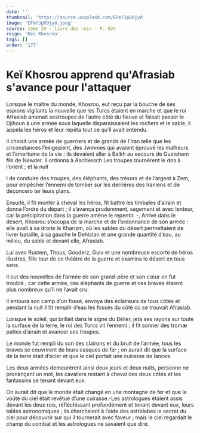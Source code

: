 ```yaml
---
date: ''
thumbnail: 'https://source.unsplash.com/EFm7JpD9jy8'
image: 'EFm7JpD9jy8.jpeg'
source: tome IV - livre des rois - P. 024
reign: 'Keï Khosrou'
tags: []
order: '177'
---
```


# Keï Khosrou apprend qu'Afrasiab s'avance pour l'attaquer

Lorsque le maître du monde, Khosrou, eut reçu par la bouche de ses espions vigilants la nouvelle que les Turcs étaient en marche et que le roi Afrasiab amenait sestroupes de l’autre côté du fleuve et faisait passer le Djihoun à une armée sous laquelle disparaissaient les rochers et le sable, il appela les héros et leur répéta tout ce qu’il avait entendu.

Il choisit une armée de guerriers et de grands de l’Iran telle que les circonstances l’exigeaient, des .Iwmmes qui avaient éprouvé les malheurs et l’amertume de la vie ; ils devaient aller à Balkh au secours de Gustehem fils de Newder. il ordonna à Aschkesch Les troupes tournèrent le dos à l’orient ; et la nuit

I de conduire des troupes, des éléphants, des trésors et de l’argent à Zem, pour empêcher l’ennemi de tomber sur les derrières des Iraniens et de déconcero ter leurs plans.

Ensuite, il fit monter à cheval les héros, fit battre les timbales d’airain et donna l’ordre du départ ; il s’avança prudemment, sagement et avec lenteur, car la précipitation dans la guerre amène le repentir. -, Arrivé dans le désert, Khosrou s’occupa de la marche et de l’ordonnance de son armée : elle avait à sa droite le Kharizm, où les sables du désert permettaient de livrer bataille, à sa gauche le Dehistan et une grande quantité d’eau, au milieu, du sable et devant elle, Afrasiab.

Lui avec Rustem, Thous, Gouderz, Guiv et une nombreuse escorte de héros illustres, fille tour de ce théâtre de la guerre et examina le désert en tous sens.

Il eut des nouvelles de l’armée de son grand-père et son cœur en fut troublé ; car cette armée, ces éléphants de guerre et ces braves étaient plus nombreux qu’il ne l’avait cru.

Il entoura son camp d’un fossé, envoya des éclaireurs de tous côtés et pendant la nuit il fit remplir d’eau les fossés du côté où se trouvait Afrasiab.

Lorsque le soleil, qui brillait dans le signe du Bélier, jeta ses rayons sur toute la surface de la terre, le roi des Turcs vit l’ennemi ; il fit sonner des tromæ pattes d’airain et avancer ses troupes.

Le monde fut rempli du son des clairons et du bruit de l’armée, tous les braves se couvrirent de leurs casques de fer ; on aurait dit que la surface de la terre était d’acier et que le ciel portait une cuirasse de lances.

Les deux armées demeurèrent ainsi deux jeurs et deux nuits, personne ne pronànçant un mot, les cavaliers restant à cheval des deux côtés et les fantassins se tenant devant eux.

On aurait dit que le monde était changé en une montagne de fer et que la voûte du ciel était revêtue d’une cuirasse.-Les astrologues étaient assis devant les deux rois, réfléchissant profondément et tenant devant eux, leurs tables astronomiques ; ils cherchaient à l’aide des astrolabes le secret du ciel pour découvrir sur qui il tournerait avec faveur ; mais le ciel regardait le champ du combat et les astrologues ne savaient que dire.
